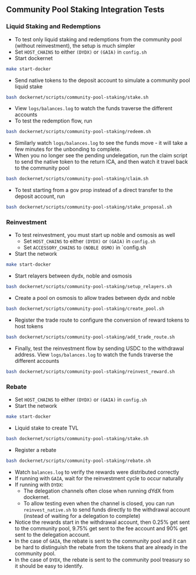 ## Community Pool Staking Integration Tests
### Liquid Staking and Redemptions
* To test only liquid staking and redemptions from the community pool (without reinvestment), the setup is much simpler
* Set `HOST_CHAINS` to either `(DYDX)` or `(GAIA)` in `config.sh`
* Start dockernet
```bash
make start-docker
```
* Send native tokens to the deposit account to simulate a community pool liquid stake
```bash
bash dockernet/scripts/community-pool-staking/stake.sh
```
* View `logs/balances.log` to watch the funds traverse the different accounts
* To test the redemption flow, run
```bash
bash dockernet/scripts/community-pool-staking/redeem.sh
```
* Similarly watch `logs/balances.log` to see the funds move - it will take a few minutes for the unbonding to complete. 
* When you no longer see the pending undelegation, run the claim script to send the native token to the return ICA, and then watch it travel back to the community pool
```bash
bash dockernet/scripts/community-pool-staking/claim.sh
```
* To test starting from a gov prop instead of a direct transfer to the deposit account, run
```bash
bash dockernet/scripts/community-pool-staking/stake_proposal.sh
```

### Reinvestment
* To test reinvestment, you must start up noble and osmosis as well
    * Set `HOST_CHAINS` to either `(DYDX)` or `(GAIA)` in `config.sh`
    * Set `ACCESSORY_CHAINS` to `(NOBLE OSMO)` in `config.sh
* Start the network
```bash
make start-docker
```
* Start relayers between dydx, noble and osmosis
```bash
bash dockernet/scripts/community-pool-staking/setup_relayers.sh
```
* Create a pool on osmosis to allow trades between dydx and noble
```bash
bash dockernet/scripts/community-pool-staking/create_pool.sh
```
* Register the trade route to configure the conversion of reward tokens to host tokens
```bash
bash dockernet/scripts/community-pool-staking/add_trade_route.sh
```
* Finally, test the reinvestment flow by sending USDC to the withdrawal address. View `logs/balances.log` to watch the funds traverse the different accounts
```bash
bash dockernet/scripts/community-pool-staking/reinvest_reward.sh
```

### Rebate
* Set `HOST_CHAINS` to either `(DYDX)` or `(GAIA)` in `config.sh`
* Start the network
```bash
make start-docker
```
* Liquid stake to create TVL 
```bash
bash dockernet/scripts/community-pool-staking/stake.sh
```
* Register a rebate
```bash
bash dockernet/scripts/community-pool-staking/rebate.sh
```
* Watch `balances.log` to verify the rewards were distributed correctly
* If running with `GAIA`, wait for the reinvestment cycle to occur naturally
* If running with `DYDX`:
    * The delegation channels often close when running dYdX from dockernet.
    * To allow testing even when the channel is closed, you can run `reinvest_native.sh` to send funds directly to the withdrawal account (instead of waiting for a delegation to complete)
* Notice the rewards start in the withdrawal account, then 0.25% get sent to the community pool, 9.75% get sent to the fee account and 90% get sent to the delegation account.
* In the case of `GAIA`, the rebate is sent to the community pool and it can be hard to distinguish the rebate from the tokens that are already in the community pool.
* In the case of `DYDX`, the rebate is sent to the community pool treasury so it should be easy to identify.
